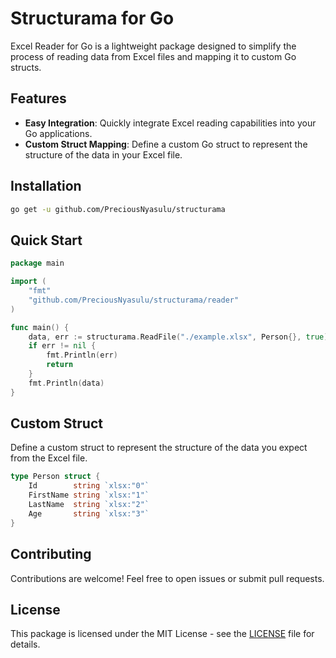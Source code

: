 
# Structurama for Go

Excel Reader for Go is a lightweight package designed to simplify the process of reading data from Excel files and mapping it to custom Go structs.

## Features

- **Easy Integration**: Quickly integrate Excel reading capabilities into your Go applications.
- **Custom Struct Mapping**: Define a custom Go struct to represent the structure of the data in your Excel file.

## Installation

```bash
go get -u github.com/PreciousNyasulu/structurama
```

## Quick Start

```go
package main

import (
	"fmt"
	"github.com/PreciousNyasulu/structurama/reader"
)

func main() {
	data, err := structurama.ReadFile("./example.xlsx", Person{}, true)
	if err != nil {
		fmt.Println(err)
		return
	}
	fmt.Println(data)
}
```

## Custom Struct

Define a custom struct to represent the structure of the data you expect from the Excel file.

```go
type Person struct {
	Id        string `xlsx:"0"`
	FirstName string `xlsx:"1"`
	LastName  string `xlsx:"2"`
	Age       string `xlsx:"3"`
}
```


## Contributing

Contributions are welcome! Feel free to open issues or submit pull requests.

## License

This package is licensed under the MIT License - see the [LICENSE](LICENSE) file for details.